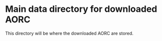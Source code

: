 # Main data directory for downloaded AORC
This directory will be where the downloaded AORC are stored.

